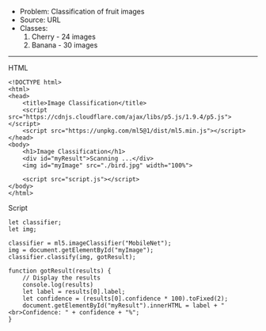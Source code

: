 
- Problem: Classification of fruit images
- Source: URL
- Classes:
    1. Cherry - 24 images 
    2. Banana - 30 images



---

HTML

```
<!DOCTYPE html>
<html>
<head>
    <title>Image Classification</title>
    <script src="https://cdnjs.cloudflare.com/ajax/libs/p5.js/1.9.4/p5.js"></script>
    <script src="https://unpkg.com/ml5@1/dist/ml5.min.js"></script>
</head>
<body>
    <h1>Image Classification</h1>
    <div id="myResult">Scanning ...</div>
    <img id="myImage" src="./bird.jpg" width="100%">
    
    <script src="script.js"></script>
</body>
</html>
```

Script

```
let classifier;
let img;

classifier = ml5.imageClassifier("MobileNet");
img = document.getElementById("myImage");
classifier.classify(img, gotResult);

function gotResult(results) {
    // Display the results
    console.log(results)
    let label = results[0].label;
    let confidence = (results[0].confidence * 100).toFixed(2);
    document.getElementById("myResult").innerHTML = label + "<br>Confidence: " + confidence + "%";
}
```


